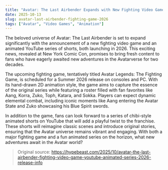 ```yaml
---
title: "Avatar: The Last Airbender Expands with New Fighting Video Game for 2026"
date: 2025-10-13
slug: avatar-last-airbender-fighting-game-2026
tags: ["Avatar", "Video Games", "Animation"]
---
```


The beloved universe of Avatar: The Last Airbender is set to expand significantly with the announcement of a new fighting video game and an animated YouTube series of shorts, both launching in 2026. This exciting news, revealed at New York Comic Con, promises to bring fresh content to fans who have eagerly awaited new adventures in the Avatarverse for two decades.

The upcoming fighting game, tentatively titled Avatar Legends: The Fighting Game, is scheduled for a Summer 2026 release on consoles and PC. With its hand-drawn 2D animation style, the game aims to capture the essence of the original series while featuring a roster filled with fan favorites like Aang, Korra, Zuko, Toph, Katara, and Sokka. Players can expect dynamic elemental combat, including iconic moments like Aang entering the Avatar State and Zuko showcasing his Blue Spirit swords.

In addition to the game, fans can look forward to a series of chibi-style animated shorts on YouTube that will add a playful twist to the franchise. These shorts will reimagine classic scenes and introduce original stories, ensuring that the Avatar universe remains vibrant and engaging. With both a major fighting game and a fun animated series on the horizon, what new adventures await in the Avatar world?

> Original source: https://hypebeast.com/2025/10/avatar-the-last-airbender-fighting-video-game-youtube-animated-series-2026-release-info